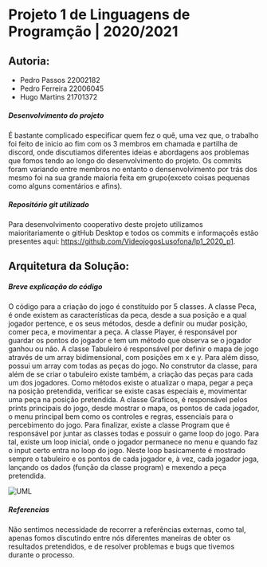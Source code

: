 # Projeto 1 de Linguagens de Programção | 2020/2021 

## Autoria:
 - Pedro Passos 22002182
 - Pedro Ferreira 22006045
 - Hugo Martins 21701372

##### Desenvolvimento do projeto
É bastante complicado especificar quem fez o quê, uma vez que, o trabalho foi feito de inicio ao fim com os 3 membros em chamada e partilha de discord, onde discutiamos diferentes ideias e abordagens aos problemas que fomos tendo ao longo do desenvolvimento do projeto. Os commits foram variando entre membros no entanto o densenvolvimento por trás dos mesmo foi na sua grande maioria feita em grupo(exceto coisas pequenas como alguns comentários e afins).

##### Repositório git utilizado 
Para desenvolvimento cooperativo deste projeto utilizamos maioritariamente o gitHub Desktop e todos os commits e informaçoês estão presentes aqui: https://github.com/VideojogosLusofona/lp1_2020_p1.

## Arquitetura da Solução:
##### Breve explicação do código
O código para a criação do jogo é constituído por 5 classes.
A classe Peca, é onde existem as características da peca, desde a sua posição e a qual jogador pertence, e os seus métodos, desde a definir ou mudar posição, comer peca, e movimentar a peça.
A classe Player, é responsável por guardar os pontos do jogador e tem um método que observa se o jogador ganhou ou não.
A classe Tabuleiro é responsável por definir o mapa de jogo através de um array bidimensional, com posições em x e y. Para além disso, possui um array com todas as peças do jogo. No construtor da classe, para além de se criar o tabuleiro existe também, a criação das peças para cada um dos jogadores. Como métodos existe o atualizar o mapa, pegar a peça na posição pretendida, verificar se existe casas especiais e, movimentar uma peça na posição pretendida.
A classe Graficos, é responsável pelos prints principais do jogo, desde mostrar o mapa, os pontos de cada jogador, o menu principal bem como os controles e regras, essenciais para o percebimento do jogo.
Para finalizar, existe a classe Program que é responsável por juntar as classes todas e possuir o game loop do jogo. Para tal, existe um loop inicial, onde o jogador permanece no menu e quando faz o input certo entra no loop do jogo. Neste loop basicamente é mostrado sempre o tabuleiro e os pontos de cada jogador e, à vez, cada jogador joga, lançando os dados (função da classe program) e mexendo a peça pretendida.


![UML](https://ibb.co/3B8x05g.png)

##### Referencias
Não sentimos necessidade de recorrer a referências externas, como tal, apenas fomos discutindo entre nós diferentes maneiras de obter os resultados pretendidos, e de resolver problemas e bugs que tivemos durante o processo.
